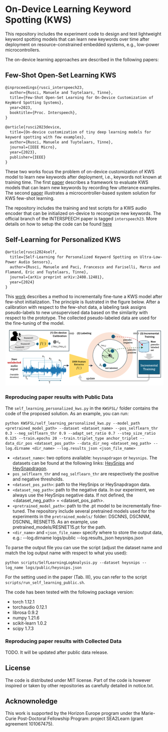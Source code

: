 # On-Device Learning Keyword Spotting (KWS)

This repository includes the experiment code to design and test lightweight keyword spotting models that can learn new keywords over time after deployment on resource-constrained embedded systems, e.g., low-power microcontrollers.

The on-device learning approaches are described in the following papers:

## Few-Shot Open-Set Learning KWS

```
@inproceedings{rusci_interspeech23,
  author={Rusci, Manuele and Tuytelaars, Tinne},
  title={Few-Shot Open-Set Learning for On-Device Customization of KeyWord Spotting Systems},
  year=2023,
  booktitle={Proc. Interspeech},
}
```
```
@article{rusci2023device,
  title={On-device customization of tiny deep learning models for keyword spotting with few examples},
  author={Rusci, Manuele and Tuytelaars, Tinne},
  journal={IEEE Micro},
  year={2023},
  publisher={IEEE}
}
```
These two works focus the problem of on-device customization of KWS model to learn new keywords after deployment, i.e., keywords not known at training time.
The first [paper](https://www.isca-archive.org/interspeech_2023/rusci23_interspeech.pdf) describes a framework to evaluate KWS models that can learn new keywords by recording few utterance examples.
The second [paper](https://ieeexplore.ieee.org/stamp/stamp.jsp?tp=&arnumber=10241972) illustrates a microcontroller-based system solution for KWS few-shot learning. 

The repository includes the training and test scripts for a KWS audio encoder that can be initialized on-device to recongnize new keywords. 
The official branch of the INTERSPEECH paper is tagged `interspeech23`.
More details on how to setup the code can be found [here](FewShotKWS.md)

## Self-Learning for Personalized KWS
```
@article{rusci2024self,
  title={Self-Learning for Personalized Keyword Spotting on Ultra-Low-Power Audio Sensors},
  author={Rusci, Manuele and Paci, Francesco and Fariselli, Marco and Flamand, Eric and Tuytelaars, Tinne},
  journal={arXiv preprint arXiv:2408.12481},
  year={2024}
}
```
This [work](https://arxiv.org/pdf/2408.12481) describes a method to incrementally fine-tune a KWS model after few-shot initialization. The principle is llustrated in the figure below. After a calibration with respect to the few-shot data, a labeling task assigns pseudo-labels to new unsupervised data based on the similarity with respect to the prototype. The collected pseudo-labeled data are used for the fine-tuning of the model. 

![image](images/selflearningscheme.png)

### Reproducing paper results with Public Data 


The `self_learning_personalized_kws.py` in the `KWSFSL/` folder contains the code of the proposed solution. 
As an example, you can run: 
```
python KWSFSL/self_learning_personalized_kws.py --model_path <pretrained_model_path> --dataset <dataset_name> --pos_selflearn_thr 0.3 --neg_selflearn_thr 0.9 --adapt_set_ratio 0.7 --step_size_ratio 0.125 --train.epochs 20 --train.triplet_type anchor_triplet --data_dir_pos <dataset_pos_path> --data_dir_neg <dataset_neg_path> --log.dirname <dir_name> --log.results_json <json_file_name>
```

* `<dataset_name>`: two options available: `heysnapdragon` or `heysnips`. The datasets can be found at the following links: [HeySnips](https://github.com/sonos/keyword-spotting-research-datasets/tree/master) and [HeySnapdragon](https://developer.qualcomm.com/project/keyword-speech-dataset).
* `pos_selflearn_thr` and `neg_selflearn_thr` are respectively the positive and negative thresholds. 
* `<dataset_pos_path>`: path to the HeySnips or HeySnapdragon data. 
* `<dataset_neg_path>`: path to the negative data. In our experiment, we always use the HeySnips negative data. If not defined, the  <dataset_neg_path> = <dataset_pos_path>.
* `<pretrained_model_path>`: path to the .pt model to be incrementally fine-tuned. The repository include several pretrained models used for the experiments in the `pretrained_models/` folder: DSCNNS, DSCNNM, DSCNNL, RESNET15. As an example, use pretrained_models/RESNET15.pt for the path. 
* `<dir_name>` and `<json_file_name>` specify where to store the output data, e.g.: --log.dirname logs/public --log.results_json heysnips.json

To parse the output file you can use the script (adjust the dataset name and match the log output name with respect to what you used):
```
python scripts/SelfLearningLogAnalysis.py --dataset heysnips --log_name logs/public/heysnips.json
```
For the setting used in the paper (Tab. III), you can refer to the script `scripts/run_self_learning_public.sh`.

The code has been tested with the following package version:
- torch                1.12.1 
- torchaudio           0.12.1 
- librosa              0.9.2 
- numpy                1.21.6 
- scikit-learn         1.0.2 
- scipy                1.7.3 


### Reproducing paper results with Collected Data
TODO. It will be updated after public data release. 



## License
The code is distributed under MIT license. 
Part of the code is however inspired or taken by other repositories as carefully detailed in notice.txt.  


## Acknownoledge
This work is supported by the Horizon Europe program under the Marie-Curie Post-Doctoral Fellowship Program: project SEA2Learn (grant agreement 101067475).